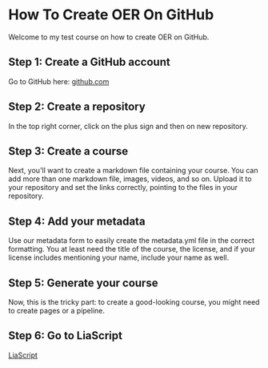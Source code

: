 # How To Create OER On GitHub

Welcome to my test course on how to create OER on GitHub.

## Step 1: Create a GitHub account
Go to GitHub here: [github.com](https://github.com)

## Step 2: Create a repository
In the top right corner, click on the plus sign and then on new repository.

## Step 3: Create a course
Next, you'll want to create a markdown file containing your course. You can add more than one markdown file, images, videos, and so on. Upload it to your repository and set the links correctly, pointing to the files in your repository.

## Step 4: Add your metadata
Use our metadata form to easily create the metadata.yml file in the correct formatting. You at least need the title of the course, the license, and if your license includes mentioning your name, include your name as well.

## Step 5: Generate your course
Now, this is the tricky part: to create a good-looking course, you might need to create pages or a pipeline.

## Step 6: Go to LiaScript
[LiaScript](https://liascript.github.io)
